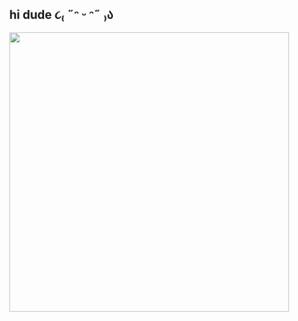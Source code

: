 ## hi dude ૮₍ ˶ᵔ ᵕ ᵔ˶ ₎ა
<img src="https://user-images.githubusercontent.com/74038190/225813708-98b745f2-7d22-48cf-9150-083f1b00d6c9.gif" width="500">
